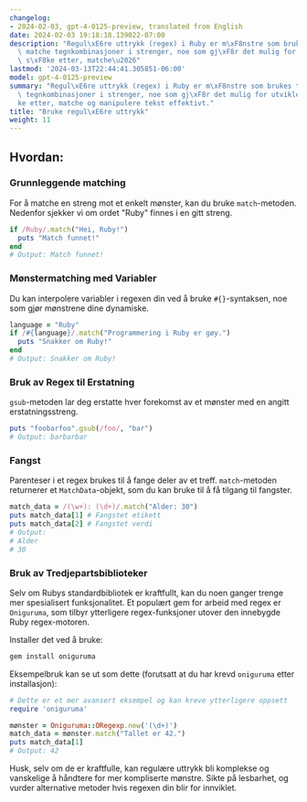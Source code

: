 ```yaml
---
changelog:
- 2024-02-03, gpt-4-0125-preview, translated from English
date: 2024-02-03 19:18:18.139022-07:00
description: "Regul\xE6re uttrykk (regex) i Ruby er m\xF8nstre som brukes til \xE5\
  \ matche tegnkombinasjoner i strenger, noe som gj\xF8r det mulig for utviklere \xE5\
  \ s\xF8ke etter, matche\u2026"
lastmod: '2024-03-13T22:44:41.305851-06:00'
model: gpt-4-0125-preview
summary: "Regul\xE6re uttrykk (regex) i Ruby er m\xF8nstre som brukes til \xE5 matche\
  \ tegnkombinasjoner i strenger, noe som gj\xF8r det mulig for utviklere \xE5 s\xF8\
  ke etter, matche og manipulere tekst effektivt."
title: "Bruke regul\xE6re uttrykk"
weight: 11
---
```


## Hvordan:


### Grunnleggende matching
For å matche en streng mot et enkelt mønster, kan du bruke `match`-metoden. Nedenfor sjekker vi om ordet "Ruby" finnes i en gitt streng.

```ruby
if /Ruby/.match("Hei, Ruby!")
  puts "Match funnet!"
end
# Output: Match funnet!
```

### Mønstermatching med Variabler
Du kan interpolere variabler i regexen din ved å bruke `#{}`-syntaksen, noe som gjør mønstrene dine dynamiske.

```ruby
language = "Ruby"
if /#{language}/.match("Programmering i Ruby er gøy.")
  puts "Snakker om Ruby!"
end
# Output: Snakker om Ruby!
```

### Bruk av Regex til Erstatning
`gsub`-metoden lar deg erstatte hver forekomst av et mønster med en angitt erstatningsstreng.

```ruby
puts "foobarfoo".gsub(/foo/, "bar")
# Output: barbarbar
```

### Fangst
Parenteser i et regex brukes til å fange deler av et treff. `match`-metoden returnerer et `MatchData`-objekt, som du kan bruke til å få tilgang til fangster.

```ruby
match_data = /(\w+): (\d+)/.match("Alder: 30")
puts match_data[1] # Fangstet etikett
puts match_data[2] # Fangstet verdi
# Output:
# Alder
# 30
```

### Bruk av Tredjepartsbiblioteker
Selv om Rubys standardbibliotek er kraftfullt, kan du noen ganger trenge mer spesialisert funksjonalitet. Et populært gem for arbeid med regex er `Oniguruma`, som tilbyr ytterligere regex-funksjoner utover den innebygde Ruby regex-motoren.

Installer det ved å bruke:
```bash
gem install oniguruma
```

Eksempelbruk kan se ut som dette (forutsatt at du har krevd `oniguruma` etter installasjon):

```ruby
# Dette er et mer avansert eksempel og kan kreve ytterligere oppsett
require 'oniguruma'

mønster = Oniguruma::ORegexp.new('(\d+)')
match_data = mønster.match("Tallet er 42.")
puts match_data[1]
# Output: 42
```

Husk, selv om de er kraftfulle, kan regulære uttrykk bli komplekse og vanskelige å håndtere for mer kompliserte mønstre. Sikte på lesbarhet, og vurder alternative metoder hvis regexen din blir for innviklet.
